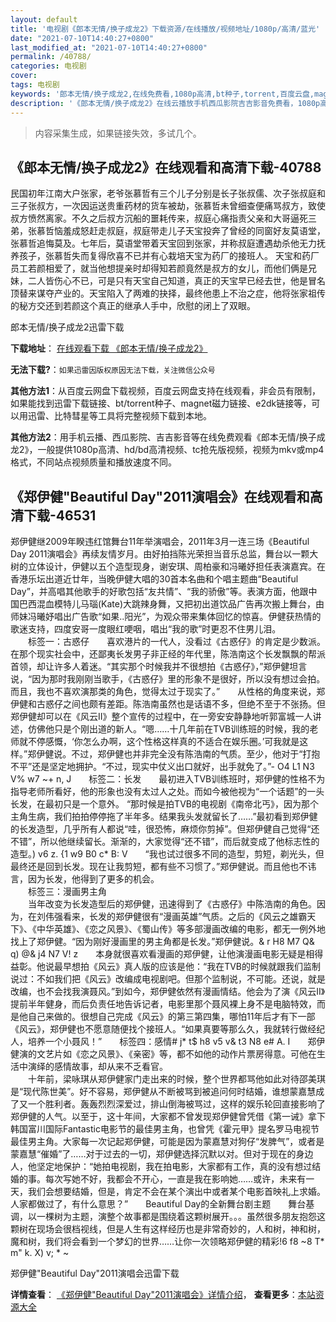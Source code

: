 ```yaml
---
layout: default
title: '电视剧《郎本无情/换子成龙2》下载资源/在线播放/视频地址/1080p/高清/蓝光'
date: "2021-07-10T14:40:27+0800"
last_modified_at: "2021-07-10T14:40:27+0800"
permalink: /40788/
categories: 电视剧
cover:
tags: 电视剧
keywords: '郎本无情/换子成龙2,在线免费看,1080p高清,bt种子,torrent,百度云盘,magnet,磁力链,迅雷下载资源'
description: '《郎本无情/换子成龙2》在线云播放手机西瓜影院吉吉影音免费看，1080p高清bd/hd未删减完整版和tc抢先枪版，mkv/mp4格式，附带bt/torrent种子、magnet/磁力链、百度云盘、网盘资源迅雷下载链接'
---
```


>内容采集生成，如果链接失效，多试几个。


## 《郎本无情/换子成龙2》在线观看和高清下载-40788

民国初年江南大户张家，老爷张慕哲有三个儿子分别是长子张叔儒、次子张叔庭和三子张叔方，一次因运送贵重药材的货车被劫，张慕哲未曾细查便痛骂叔方，致使叔方愤然离家。不久之后叔方沉船的噩耗传来，叔庭心痛指责父亲和大哥逼死三弟，张慕哲恼羞成怒赶走叔庭，叔庭带走儿子天宝投奔了曾经的同窗好友莫语堂，张慕哲追悔莫及。七年后，莫语堂带着天宝回到张家，并称叔庭遭遇劫杀他无力抚养孩子，张慕哲失而复得欣喜不已并有心栽培天宝为药厂的接班人。 天宝和药厂员工若颜相爱了，就当他想提亲时却得知若颜竟然是叔方的女儿，而他们俩是兄妹，二人皆伤心不已，可是只有天宝自己知道，真正的天宝早已经去世，他是冒名顶替来谋夺产业的。天宝陷入了两难的抉择，最终他患上不治之症，他将张家祖传的秘方交还到若颜这个真正的继承人手中，欣慰的闭上了双眼。


郎本无情/换子成龙2迅雷下载

**下载地址**： [在线观看下载 《郎本无情/换子成龙2》](https://www.993dy.com//vod-detail-id-11547.html) 


**无法下载?**：`如果迅雷因版权原因无法下载，关注微信公众号 `

**其他方法1**：从百度云网盘下载视频，百度云网盘支持在线观看，非会员有限制，如果能找到迅雷下载链接、bt/torrent种子、magnet磁力链接、e2dk链接等，可以用迅雷、比特彗星等工具将完整视频下载到本地。

**其他方法2**：用手机云播、西瓜影院、吉吉影音等在线免费观看《郎本无情/换子成龙2》，一般提供1080p高清、hd/bd高清视频、tc抢先版视频，视频为mkv或mp4格式，不同站点视频质量和播放速度不同。


## 《郑伊健"Beautiful Day"2011演唱会》在线观看和高清下载-46531

郑伊健继2009年睽违红馆舞台11年举演唱会，2011年3月一连三场《Beautiful Day 2011演唱会》再续友情岁月。由好拍挡陈光荣担当音乐总监，舞台以一颗大树的立体设计，伊健以五个造型现身，谢安琪、周柏豪和冯曦妤担任表演嘉宾。在香港乐坛出道近廿年，当晚伊健大唱的30首本名曲和个唱主题曲“Beautiful Day”，并高唱其他歌手的好歌包括&ldquo;友共情&rdquo;、&ldquo;我的骄傲”等。表演方面，他跟中国巴西混血模特儿马瑙(Kate)大跳辣身舞，又把初出道饮品广告再次搬上舞台，由师妹冯曦妤唱出广告歌&ldquo;如果..阳光”，为观众带来集体回忆的惊喜。伊健获热情的歌迷支持，四度安哥一度眼红哽咽，唱出“我的歌&rdquo;时更忍不住男儿泪。<br />　　标签一：古惑仔　　喜欢港片的一代人，没看过《古惑仔》的肯定是少数派。在那个现实社会中，还鄙夷长发男子非正经的年代里，陈浩南这个长发飘飘的帮派首领，却让许多人着迷。&ldquo;其实那个时候我并不很想拍《古惑仔》，”郑伊健坦言说，“因为那时我刚刚当歌手，《古惑仔》里的形象不是很好，所以没有想过会拍。而且，我也不喜欢演那类的角色，觉得太过于现实了。&rdquo;　　从性格的角度来说，郑伊健和古惑仔之间也颇有差距。陈浩南虽然也是话语不多，但绝不至于不张扬。但郑伊健却可以在《风云II》整个宣传的过程中，在一旁安安静静地听郭富城一人讲述，仿佛他只是个刚出道的新人。&ldquo;嗯&hellip;…十几年前在TVB训练班的时候，我的老师就不停感慨，‘你怎么办啊，这个性格这样真的不适合在娱乐圈。&rsquo;可我就是这样。&rdquo;郑伊健说。不过，郑伊健也并非完全没有陈浩南的气质。至少，他对于&ldquo;打抱不平”还是坚定地拥护。&ldquo;不过，现实中仗义出口就好，出手就免了。&rdquo;- O4 L1 N3 V% w7 ~+ n, J　　标签二：长发　　最初进入TVB训练班时，郑伊健的性格不为指导老师所看好，他的形象也没有太过人之处。而如今被他视为&ldquo;一个话题&rdquo;的一头长发，在最初只是一个意外。 “那时候是拍TVB的电视剧《南帝北丐》，因为那个主角生病，我们拍拍停停拖了半年多。结果我头发就留长了……”最初看到郑伊健的长发造型，几乎所有人都说“哇，很恐怖，麻烦你剪掉&rdquo;。但郑伊健自己觉得&ldquo;还不错&rdquo;，所以他继续留长。渐渐的，大家觉得&ldquo;还不错&rdquo;，而后就变成了他标志性的造型。) v6 z. {1 w9 B0 c* B: V　　“我也试过很多不同的造型，剪短，剃光头，但最终还是回到长发。现在让我剪短，都有些不习惯了。&rdquo;郑伊健说。而且他也不讳言，因为长发，他得到了更多的机会。<br />　　标签三：漫画男主角<br />　　当年改变为长发造型后的郑伊健，迅速得到了《古惑仔》中陈浩南的角色。因为，在刘伟强看来，长发的郑伊健很有&ldquo;漫画英雄”气质。之后的《风云之雄霸天下》、《中华英雄》、《恋之风景》、《蜀山传》等多部漫画改编的电影，都无一例外地找上了郑伊健。&ldquo;因为刚好漫画里的男主角都是长发。&rdquo;郑伊健说。&amp; r H8 M7 Q& q) @& j4 N7 V! z　　本身就很喜欢看漫画的郑伊健，让他演漫画电影无疑是相得益彰。他说最早想拍《风云》真人版的应该是他：“我在TVB的时候就跟我们监制说过：不如我们把《风云》改编成电视剧吧。但那个监制说，不可能。还说，就是改编，也不会找我演聂风。&rdquo;到如今，郑伊健依然有漫画情结。他会为了演《风云II》提前半年健身，而后负责任地告诉记者，电影里那个聂风裸上身不是电脑特效，而是他自己来做的。很想自己完成《风云》的第三第四集，哪怕11年后才有下一部《风云》，郑伊健也不愿意随便找个接班人。&ldquo;如果真要等那么久，我就转行做经纪人，培养一个小聂风！&rdquo;　　标签四：感情# j* t$ h8 v5 v& t3 N8 e# A. I　　郑伊健演的文艺片如《恋之风景》、《亲密》等，都不如他的动作片票房得意。可他在生活中演绎的感情故事，却从来不乏看官。<br />　　十年前，梁咏琪从郑伊健家门走出来的时候，整个世界都骂他如此对待邵美琪是&ldquo;现代陈世美&rdquo;。好不容易，郑伊健从不断被骂到被追问何时结婚，谁想蒙嘉慧成了又一个胜利者。轰轰烈烈深爱过，排山倒海被骂过，这样的娱乐轮回直接影响了郑伊健的人气。以至于，这十年间，大家都不曾发现郑伊健曾凭借《第一诫》拿下韩国富川国际Fantastic电影节的最佳男主角，也曾凭《霍元甲》提名罗马电视节最佳男主角。大家每一次记起郑伊健，可能是因为蒙嘉慧对狗仔“发脾气&rdquo;，或者是蒙嘉慧&ldquo;催婚”了&hellip;…对于过去的一切，郑伊健选择沉默以对。但对于现在的身边人，他坚定地保护：“她拍电视剧，我在拍电影，大家都有工作，真的没有想过结婚的事。每次写她不好，我都会不开心，一直是我在影响她&hellip;…或许，未来有一天，我们会想要结婚，但是，肯定不会在某个演出中或者某个电影首映礼上求婚。人家都做过了，有什么意思？”　　Beautiful Day的全新舞台剧主题　　舞台基调，以一棵树为主题，演整个故事都是围绕着这颗树展开。。。虽然很多朋友抱怨这颗树在现场会很档视线，但是人生有这样经历也是非常奇妙的，人和树，神和树，魔和树，我们将会看到一个梦幻的世界……让你一次领略郑伊健的精彩!6 f8 ~8 T* m" k. X) v; * ~


郑伊健"Beautiful Day"2011演唱会迅雷下载

**详情查看**： [《郑伊健"Beautiful Day"2011演唱会》详情介绍](/movie/46531/)， **查看更多**：[本站资源大全](/movie/t/all/)

